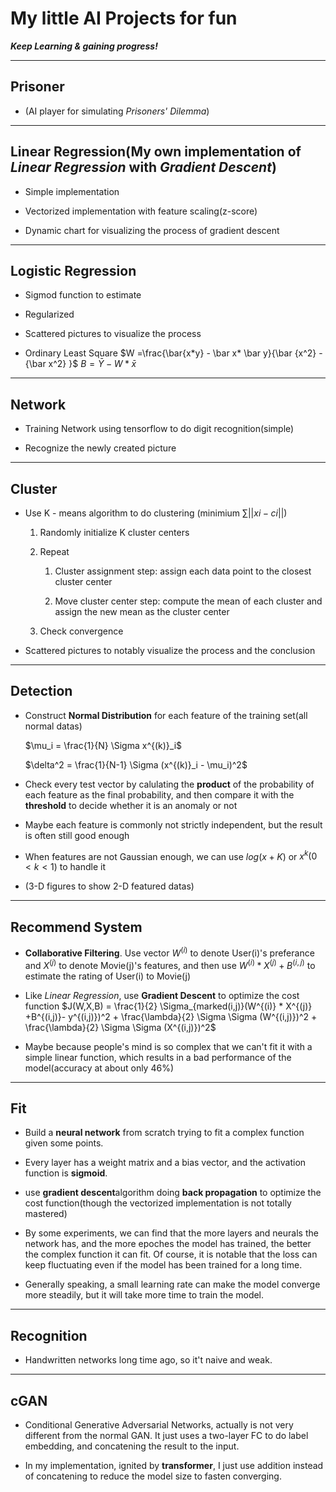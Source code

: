 # My little AI Projects for fun

***Keep Learning & gaining progress!***

----

## **Prisoner**
    
- (AI player for simulating *Prisoners' Dilemma*)

----

## **Linear Regression**(My own implementation of *Linear Regression* with *Gradient Descent*)

- Simple implementation


- Vectorized implementation with feature scaling(z-score)

- Dynamic chart for visualizing the process of  gradient descent

----

## **Logistic Regression**

- Sigmod function to estimate

- Regularized

- Scattered pictures to visualize the process

- Ordinary Least Square
    $W =\frac{\bar{x*y} - \bar x* \bar y}{\bar {x^2} - {\bar x^2} }$
    $B = \bar Y - W * \bar{x}$

----

## **Network**

- Training Network using tensorflow to do digit recognition(simple)

- Recognize the newly created picture

----

## **Cluster**

- Use K - means algorithm to do clustering (minimium $\sum ||xi-ci||$)
    
    1. Randomly initialize K cluster centers
    
    2. Repeat
       
       1. Cluster assignment step: assign each data point to the closest cluster center
       
       2. Move cluster center step: compute the mean of each cluster and assign the new mean as the cluster center
    
    3. Check convergence

- Scattered pictures to notably visualize the process and the conclusion

----

## **Detection**

- Construct **Normal Distribution** for each feature of the training set(all normal datas)
    
    $\mu_i = \frac{1}{N} \Sigma x^{(k)}_i$

    $\delta^2 = \frac{1}{N-1} \Sigma (x^{(k)}_i - \mu_i)^2$

- Check every test vector by calulating the **product** of the probability of each feature as the final probability, and then compare it with the **threshold** to decide whether it is an anomaly or not

- Maybe each feature is commonly not strictly independent, but the result is often still good enough

- When features are not Gaussian enough, we can use $log(x+K)$ or $x^k (0 < k < 1)$ to handle it

- (3-D figures to show 2-D featured datas)

----

## **Recommend System**

- **Collaborative Filtering**. Use vector $W^{(i)}$ to denote User(i)'s preferance and $X^{(j)}$ to denote Movie(j)'s features, and then use $W^{(i)} * X^{(j)} + B^{(i,j)}$ to estimate the rating of User(i) to Movie(j)

- Like *Linear Regression*, use **Gradient Descent** to optimize the cost function
    $J(W,X,B) = \frac{1}{2} \Sigma_{marked(i,j)}(W^{(i)} * X^{(j)} +B^{(i,j)}- y^{(i,j)})^2 + \frac{\lambda}{2} \Sigma \Sigma (W^{(i,j)})^2 + \frac{\lambda}{2} \Sigma \Sigma (X^{(i,j)})^2$

- Maybe because people's mind is so complex that we can't fit it with a simple linear function, which results in a bad performance of the model(accuracy at about only 46%)

----

## **Fit**

- Build a **neural network** from scratch trying to fit a complex function given some points.

- Every layer has a weight matrix and a bias vector, and the activation function is **sigmoid**.

- use **gradient descent**algorithm doing **back propagation** to optimize the cost function(though the vectorized implementation is not totally mastered)

- By some experiments, we can find that the more layers and neurals the network has, and the more epoches the model has trained, the better the complex function it can fit. Of course, it is notable that the loss can keep fluctuating even if the model has been trained for a long time.

- Generally speaking, a small learning rate can make the model converge more steadily, but it will take more time to train the model.

----

## **Recognition**

- Handwritten networks long time ago, so it't naive and weak.

----

## **cGAN**

- Conditional Generative Adversarial Networks, actually is not very different from the normal GAN. It just uses a two-layer FC to do label embedding, and concatening the result to the input.
  
- In my implementation, ignited by **transformer**, I just use addition instead of concatening to reduce the model size to fasten converging. 